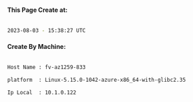 
   
#### This Page Create at:

```bash

2023-08-03 - 15:38:27 UTC

```

#### Create By Machine:

```bash

Host Name : fv-az1259-833

platform  : Linux-5.15.0-1042-azure-x86_64-with-glibc2.35

Ip Local  : 10.1.0.122

```

